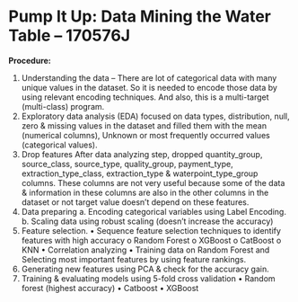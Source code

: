 # Pump It Up: Data Mining the Water Table  – 170576J

**Procedure:**
1.	Understanding the data – There are lot of categorical data with many unique values in the dataset. So it is needed to encode those data by using relevant encoding techniques. And also, this is a multi-target (multi-class) program.
2.	Exploratory data analysis (EDA)
  focused on data types, distribution, null, zero & missing values in the dataset and filled them with the mean (numerical columns), Unknown or most frequently occurred values (categorical values).
3.	Drop features
  After data analyzing step, dropped quantity_group, source_class, source_type, quality_group, payment_type, extraction_type_class, extraction_type & waterpoint_type_group columns. These columns are not very useful because some of the data & information in these columns are also in the other columns in the dataset or not target value doesn’t depend on these features. 
4.	Data preparing
  a.	Encoding categorical variables using Label Encoding.
  b.	Scaling data using robust scaling (doesn’t increase the accuracy)
5.	Feature selection.
  •	Sequence feature selection techniques to identify features with high accuracy
    o	Random Forest
    o	XGBoost
    o	CatBoost
    o	KNN
  •	Correlation analyzing
  •	Training data on Random Forest and Selecting most important features by using feature rankings.
6.	Generating new features using PCA & check for the accuracy gain.
7.	Training & evaluating models using 5-fold cross validation
  •	Random forest (highest accuracy)
  •	Catboost
  •	XGBoost




